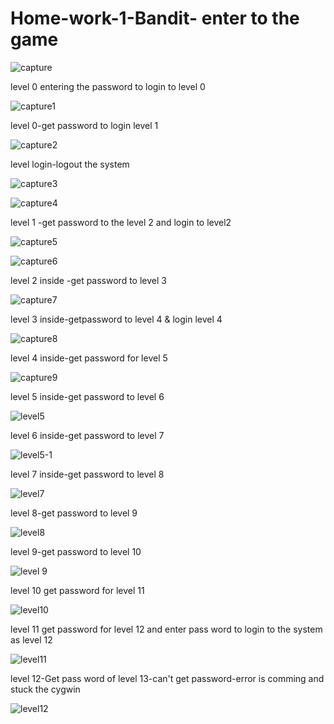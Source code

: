 # Home-work-1-Bandit- enter to the game
![capture](https://cloud.githubusercontent.com/assets/13763857/14378928/478afa72-fd95-11e5-92e9-790bd71a783c.PNG)

level 0 entering the password to login to level 0
 
![capture1](https://cloud.githubusercontent.com/assets/13763857/14379022/a6dd1064-fd95-11e5-980d-5b8dfa213f50.PNG)

level 0-get password to login level 1

![capture2](https://cloud.githubusercontent.com/assets/13763857/14379257/d39cb3c4-fd96-11e5-8e35-66ac6fc4ffdc.PNG)

level login-logout the system

![capture3](https://cloud.githubusercontent.com/assets/13763857/14379290/0ecbbfee-fd97-11e5-8521-27d00018aec7.PNG)

![capture4](https://cloud.githubusercontent.com/assets/13763857/14379370/5dafd7ee-fd97-11e5-95ab-91bc0e3e251a.PNG)

level 1 -get password to the level 2 and login to level2

![capture5](https://cloud.githubusercontent.com/assets/13763857/14379371/5db162ee-fd97-11e5-9735-bd101c6759b6.PNG)

![capture6](https://cloud.githubusercontent.com/assets/13763857/14379372/5db234b2-fd97-11e5-9d00-04e6cb75cd9f.PNG)

level 2 inside -get password to level 3

![capture7](https://cloud.githubusercontent.com/assets/13763857/14380749/d55d3a32-fd9e-11e5-88fd-6fc4d786eeed.PNG)


level 3 inside-getpassword to level 4 & login level 4

![capture8](https://cloud.githubusercontent.com/assets/13763857/14379373/5db3dc22-fd97-11e5-915b-d36d230d1a98.PNG)


level 4 inside-get password for level 5

![capture9](https://cloud.githubusercontent.com/assets/13763857/14379374/5db4114c-fd97-11e5-8a93-fdc157cec0c8.PNG)

level 5 inside-get password to level 6

![level5](https://cloud.githubusercontent.com/assets/13763857/14380970/5fdf744e-fda0-11e5-917d-ee95e8b0b158.PNG)

level 6 inside-get password to level 7

![level5-1](https://cloud.githubusercontent.com/assets/13763857/14381199/1b0dde12-fda2-11e5-921f-da75d5d1ae2a.PNG)

level 7 inside-get password to level 8

![level7](https://cloud.githubusercontent.com/assets/13763857/14381065/23d14d5a-fda1-11e5-8422-57d4237b34b1.PNG)

level 8-get password to level 9

![level8](https://cloud.githubusercontent.com/assets/13763857/14381106/5ecc473e-fda1-11e5-84ba-7b7aa1b215af.PNG)

level 9-get password to level 10

![level 9](https://cloud.githubusercontent.com/assets/13763857/14381129/7d7d6ed8-fda1-11e5-97be-2e12a240a15d.PNG)

level 10 get password for level 11

![level10](https://cloud.githubusercontent.com/assets/13763857/14381152/b7f5a0a8-fda1-11e5-8212-31a63198c9ad.PNG)

level 11 get password for level 12 and enter pass word to login to the system as level 12

![level11](https://cloud.githubusercontent.com/assets/13763857/14381175/e9a0f35a-fda1-11e5-9128-3d6d26705099.PNG)

level 12-Get pass word of level 13-can't get password-error is comming and stuck the cygwin

![level12](https://cloud.githubusercontent.com/assets/13763857/14381189/02638f56-fda2-11e5-8ad9-2dc53712b2c7.PNG)


